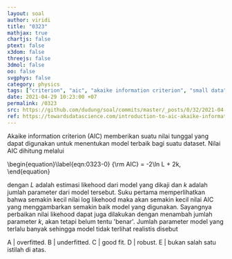 ```yaml
---
layout: soal
author: viridi
title: "0323"
mathjax: true
chartjs: false
ptext: false
x3dom: false
threejs: false
3dmol: false
oo: false
svgphys: false
category: physics
tags: ["criterion", "aic", "akaike information criterion", "small data", "time series analysis", "fi3201", "2020-2"]
date: 2021-04-29 10:23:00 +07
permalink: /0323
src: https://github.com/dudung/soal/commits/master/_posts/0/32/2021-04-30-error-3.md
ref: https://towardsdatascience.com/introduction-to-aic-akaike-information-criterion-9c9ba1c96ced
---
```

Akaike information criterion (AIC) memberikan suatu nilai tunggal yang dapat digunakan untuk menentukan model terbaik bagi suatu dataset. Nilai AIC dihitung melalui

\begin{equation}\label{eqn:0323-0}
{\rm AIC} = -2\ln L + 2k,
\end{equation}

dengan $L$ adalah estimasi likehood dari model yang dikaji dan $k$ adalah jumlah parameter dari model tersebut. Suku pertama memperlihatkan bahwa semakin kecil nilai log likehood maka akan semakin kecil nilai AIC yang menggambarkan semakin baik model yang digunakan. Sayangnya perbaikan nilai likehood dapat juga dilakukan dengan menambah jumlah parameter $k$, akan tetapi belum tentu 'benar'. Jumlah parameter model yang terlalu banyak sehingga model tidak terlihat realistis disebut

A | overfitted.
B | underfitted.
C | good fit.
D | robust.
E | bukan salah satu istilah di atas.

